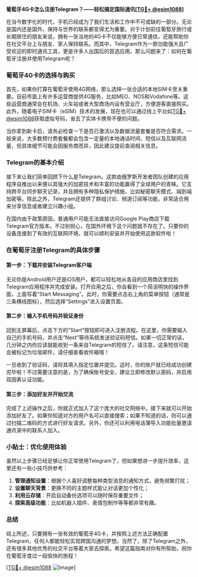 **葡萄牙4G卡怎么注册Telegram？——轻松搞定国际通讯[[TG💪+ @esim1088](https://t.me/s/esim1088)]**

在当今数字化的时代，手机已经成为了我们生活和工作中不可或缺的一部分。无论是国内还是国外，保持与世界的联系都变得尤为重要。对于计划前往葡萄牙旅行或长期居住的朋友来说，拥有一张当地的4G卡不仅能够方便日常通信，还能帮助你在社交平台上与朋友、家人保持联系。而其中，Telegram作为一款功能强大且广受欢迎的即时通讯工具，更是许多人出国后的首选应用。那么问题来了：如何在葡萄牙注册并使用Telegram呢？

### 葡萄牙4G卡的选择与购买

首先，如果你打算在葡萄牙使用4G网络，那么选择一张合适的本地SIM卡至关重要。目前市面上有许多运营商提供4G服务，比如MEO、NOS和Vodafone等。这些运营商通常会在机场、火车站或者大型商场内设有营业厅，方便游客直接购买。此外，随着电子SIM卡（eSIM）技术的发展，现在也可以通过线上平台如[TG💪+ @esim1088](https://t.me/s/esim1088)获取虚拟号码，省去了实体卡携带不便的问题。

当你拿到新卡后，请务必检查一下是否已激活以及数据流量套餐是否符合需求。一般来说，大多数预付费套餐都会包含一定量的本地通话时间、短信以及互联网流量，但具体细节可能会因服务商而异，因此建议提前查阅相关信息。

### Telegram的基本介绍

接下来让我们简单回顾下什么是Telegram。这款由俄罗斯开发者团队创建的应用程序自推出以来便以其强大的加密技术和丰富的功能赢得了全球用户的青睐。它支持跨平台同步聊天记录，并且拥有多种隐私保护措施，比如秘密聊天模式、端到端加密等。除此之外，Telegram还提供了群组讨论、频道订阅等功能，非常适合用来分享信息或者建立兴趣小组。

在国内由于政策原因，普通用户可能无法直接访问Google Play商店下载Telegram官方版本。不过别担心，在国外环境下这个问题就不存在了。只要你的设备连接到了有效的互联网环境，就可以顺利安装并开始使用这款软件啦！

### 在葡萄牙注册Telegram的具体步骤

#### 第一步：下载并安装Telegram客户端

无论你是Android用户还是iOS用户，都可以轻松地从各自的应用商店里找到Telegram应用程序并完成安装。打开应用之后，你会看到一个简洁明快的操作界面，上面写着“Start Messaging”。此时，你需要点击右上角的菜单按钮（通常是三条横线图标），然后选择“Settings”进入设置页面。

#### 第二步：输入手机号码并验证身份

回到主屏幕后，点击下方的“Start”按钮即可进入注册流程。在这里，你需要输入自己的手机号码，并点击“Next”等待系统发送验证码短信。如果一切正常的话，几分钟之内你应该就能收到一条来自Telegram的短信了。请注意，这条短信可能会被标记为垃圾邮件，请仔细查看收件箱哦！

一旦收到了验证码，请将其填入指定位置并提交。这时，你的账户就已经成功创建完毕啦！不过需要注意的是，为了确保账号安全，建议立即修改默认密码，并启用双因素认证功能。

#### 第三步：添加好友并开始交流

完成了上述操作之后，你就正式加入了这个庞大的社交网络中。接下来就可以开始添加好友了。如果你知道对方的用户名可以直接搜索；如果不知道的话，则可以通过扫描二维码的方式进行好友请求。另外，你还可以利用电话簿导入功能批量邀请通讯录中的联系人加入。

### 小贴士：优化使用体验

虽然以上步骤已经足够让你正常使用Telegram了，但如果想进一步提升效率，这里还有一些小技巧供参考：

1. **管理通知设置**：根据个人喜好调整每种类型消息的通知方式，避免频繁打扰；
2. **设置聊天背景**：更换不同的主题样式能让对话更加个性化；
3. **利用云存储**：开启自动备份选项可以随时保存重要文件；
4. **探索高级功能**：比如机器人插件、表情包制作等等都非常有趣。

### 总结

综上所述，只要拥有一张有效的葡萄牙4G卡，并按照上述方法正确配置Telegram，任何人都能轻松实现跨国沟通的梦想。当然了，除了Telegram之外，还有很多其他优秀的社交平台等着大家去探索。希望这篇指南对你有所帮助，祝你在葡萄牙度过一段愉快的旅程！

[[TG💪+ @esim1088](https://t.me/s/esim1088) ![Image](https://i.postimg.cc/4NQfJmqS/Snipaste-2025-05-13-00-14-12.png)]
